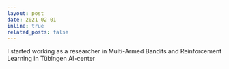 ```yaml
---
layout: post
date: 2021-02-01 
inline: true
related_posts: false
---
```


I started working as a researcher in Multi-Armed Bandits and Reinforcement Learning in Tübingen AI-center 
